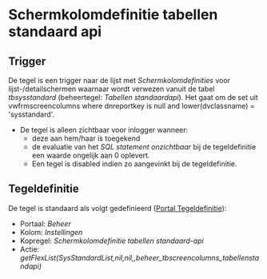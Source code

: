 # Schermkolomdefinitie tabellen standaard api

## Trigger

De tegel is een trigger naar de lijst met *Schermkolomdefinities* voor lijst-/detailschermen waarnaar wordt verwezen vanuit de tabel *tbsysstandard* (beheertegel: *Tabellen standaardapi*). Het gaat om de set uit vwfrmscreencolumns where dnreportkey is null and lower(dvclassname) = 'sysstandard'.

- De tegel is alleen zichtbaar voor inlogger wanneer:
  - deze aan hem/haar is toegekend
  - de evaluatie van het *SQL statement onzichtbaar* bij de tegeldefinitie een waarde ongelijk aan 0 oplevert.
  - Een tegel is disabled indien zo aangevinkt bij de tegeldefinitie.

## Tegeldefinitie

De tegel is standaard als volgt gedefinieerd ([Portal Tegeldefinitie](/docs/instellen_inrichten/portaldefinitie/portal_tegel.md)):

- Portaal: *Beheer*
- Kolom: *Instellingen*
- Kopregel: *Schermkolomdefinitie tabellen standaard-api*
- Actie: *getFlexList(SysStandardList,nil,nil,,beheer_tbscreencolumns_tabellenstandapi)*
